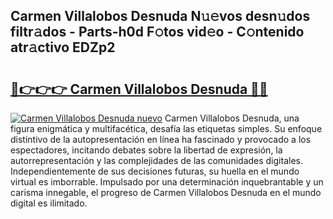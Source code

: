 ## Carmen Villalobos Desnuda N𝚞𝚎vos desn𝚞dos filtr𝚊dos - Parts-h0d F𝚘tos vid𝚎o - C𝚘ntenido atr𝚊ctivo EDZp2

# <h2><a href="http://mb86qy.tromn.icu/?c=Carmen+Villalobos+Desnuda">🔗👉👉👉 Carmen Villalobos Desnuda 🔗🔗</a></h2>

[![Carmen Villalobos Desnuda nuevo](https://i.imgur.com/pEAQMta.gif)](http://mb86qy.tromn.icu/?c=Carmen+Villalobos+Desnuda)
Carmen Villalobos Desnuda, una figura enigmática y multifacética, desafía las etiquetas simples. Su enfoque distintivo de la autopresentación en línea ha fascinado y provocado a los espectadores, incitando debates sobre la libertad de expresión, la autorrepresentación y las complejidades de las comunidades digitales. Independientemente de sus decisiones futuras, su huella en el mundo virtual es imborrable. Impulsado por una determinación inquebrantable y un carisma innegable, el progreso de Carmen Villalobos Desnuda en el mundo digital es ilimitado.

